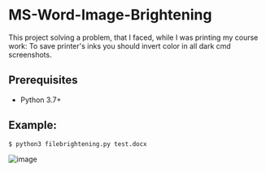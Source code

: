 # MS-Word-Image-Brightening

This project solving a problem, that I faced,  while I was printing my course work: 
To save printer's inks you should invert color in all dark cmd screenshots.

## Prerequisites
* Python 3.7+ 

## Example:

```
$ python3 filebrightening.py test.docx
```

![image](https://user-images.githubusercontent.com/37026135/51702361-b0490e00-2024-11e9-9401-bda2b640b277.png)
